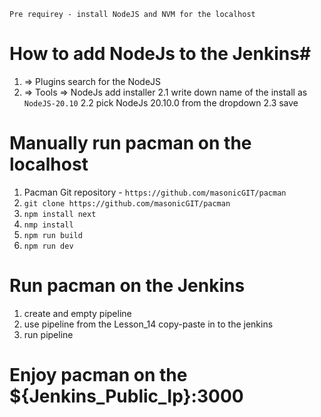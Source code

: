 `Pre requirey - install NodeJS and NVM for the localhost `

# How to add NodeJs to the Jenkins#
1. => Plugins search for the NodeJS
2. => Tools => NodeJs add installer
    2.1 write down name of the install as `NodeJS-20.10`
    2.2 pick NodeJs 20.10.0 from the dropdown
    2.3 save

# Manually run pacman on the localhost

1. Pacman Git repository - `https://github.com/masonicGIT/pacman`
2. `git clone https://github.com/masonicGIT/pacman`
3. `npm install next`
4. `nmp install`
5. `npm run build`
6. `npm run dev`

# Run pacman on the Jenkins
1. create and empty pipeline
2. use pipeline from the Lesson_14 copy-paste in to the jenkins
3. run pipeline

# Enjoy pacman on the ${Jenkins_Public_Ip}:3000 #